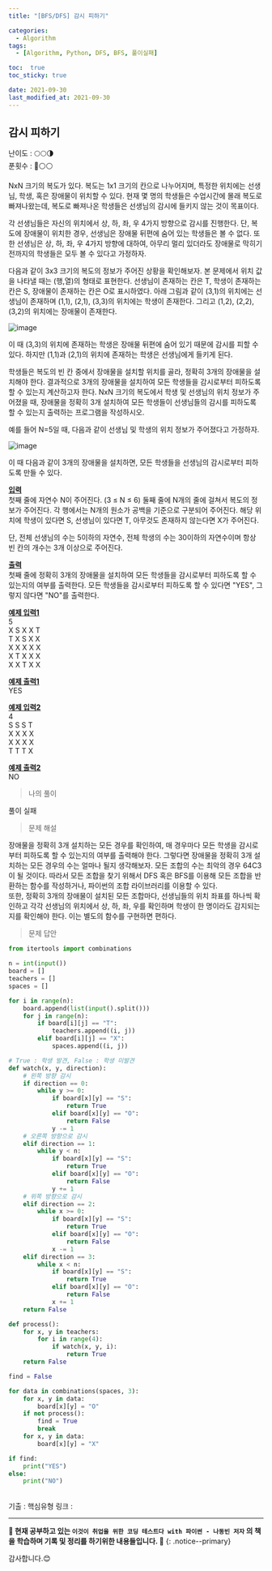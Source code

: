 ```yaml
---
title: "[BFS/DFS] 감시 피하기"

categories:
  - Algorithm
tags:
  - [Algorithm, Python, DFS, BFS, 풀이실패]

toc:  true
toc_sticky: true

date: 2021-09-30
last_modified_at: 2021-09-30
---
```


## 감시 피하기  

난이도 : 🌕🌕🌗  
푼횟수 : 🔴⚪⚪  

NxN 크기의 복도가 있다. 복도는 1x1 크기의 칸으로 나누어지며, 특정한 위치에는 선생님, 학생, 혹은 장애물이 위치할 수 있다. 현재 몇 명의 학생들은 수업시간에 몰래 복도로 빠져나왔는데, 복도로 빠져나온 학생들은 선생님의 감시에 들키지 않는 것이 목표이다.  

각 선생님들은 자신의 위치에서 상, 하, 좌, 우 4가지 방향으로 감시를 진행한다. 단, 복도에 장애물이 위치한 경우, 선생님은 장애물 뒤편에 숨어 있는 학생들은 볼 수 없다. 또한 선생님은 상, 하, 좌, 우 4가지 방향에 대하여, 아무리 멀리 있더라도 장애물로 막히기 전까지의 학생들은 모두 볼 수 있다고 가정하자.  

다음과 같이 3x3 크기의 복도의 정보가 주어진 상황을 확인해보자. 본 문제에서 위치 값을 나타낼 때는 (행,열)의 형태로 표현한다. 선생님이 존재하는 칸은 T, 학생이 존재하는 칸은 S, 장애물이 존재하는 칸은 O로 표시하였다. 아래 그림과 같이 (3,1)의 위치에는 선생님이 존재하며 (1,1), (2,1), (3,3)의 위치에는 학생이 존재한다. 그리고 (1,2), (2,2), (3,2)의 위치에는 장애물이 존재한다.  

![image](https://user-images.githubusercontent.com/37467408/135367168-7c3af480-5de0-463e-8920-cddb2846e91e.PNG)  

이 때 (3,3)의 위치에 존재하는 학생은 장애물 뒤편에 숨어 있기 때문에 감시를 피할 수 있다. 하지만 (1,1)과 (2,1)의 위치에 존재하는 학생은 선생님에게 들키게 된다.  

학생들은 복도의 빈 칸 중에서 장애물을 설치할 위치를 골라, 정확히 3개의 장애물을 설치해야 한다. 결과적으로 3개의 장애물을 설치하여 모든 학생들을 감시로부터 피하도록 할 수 있는지 계산하고자 한다. NxN 크기의 복도에서 학생 및 선생님의 위치 정보가 주어졌을 때, 장애물을 정확히 3개 설치하여 모든 학생들이 선생님들의 감시를 피하도록 할 수 있는지 출력하는 프로그램을 작성하시오.  

예를 들어 N=5일 때, 다음과 같이 선생님 및 학생의 위치 정보가 주어졌다고 가정하자.  

![image](https://user-images.githubusercontent.com/37467408/135367192-eb143b2b-1b6c-46b2-8936-38e8bcca6502.PNG)  

이 때 다음과 같이 3개의 장애물을 설치하면, 모든 학생들을 선생님의 감시로부터 피하도록 만들 수 있다.  

**<u>입력</u>**  
첫째 줄에 자연수 N이 주어진다. (3 ≤ N ≤ 6) 둘째 줄에 N개의 줄에 걸쳐서 복도의 정보가 주어진다. 각 행에서는 N개의 원소가 공백을 기준으로 구분되어 주어진다. 해당 위치에 학생이 있다면 S, 선생님이 있다면 T, 아무것도 존재하지 않는다면 X가 주어진다.  

단, 전체 선생님의 수는 5이하의 자연수, 전체 학생의 수는 30이하의 자연수이며 항상 빈 칸의 개수는 3개 이상으로 주어진다.  

**<u>출력</u>**  
첫째 줄에 정확히 3개의 장애물을 설치하여 모든 학생들을 감시로부터 피하도록 할 수 있는지의 여부를 출력한다. 모든 학생들을 감시로부터 피하도록 할 수 있다면 "YES", 그렇지 않다면 "NO"를 출력한다.  

**<u>예제 입력1</u>**  
5  
X S X X T  
T X S X X  
X X X X X  
X T X X X  
X X T X X  

**<u>예제 출력1</u>**  
YES  

**<u>예제 입력2</u>**  
4  
S S S T  
X X X X  
X X X X  
T T T X  

**<u>예제 출력2</u>**  
NO  

> 나의 풀이  

풀이 실패  

> 문제 해설  

장애물을 정확히 3개 설치하는 모든 경우를 확인하여, 매 경우마다 모든 학생을 감시로부터 피하도록 할 수 있는지의 여부를 출력해야 한다. 그렇다면 장애물을 정확히 3개 설치하는 모든 경우의 수는 얼마나 될지 생각해보자. 모든 조합의 수는 최악의 경우 64C3이 될 것이다. 따라서 모든 조합을 찾기 위해서 DFS 혹은 BFS를 이용해 모든 조합을 반환하는 함수를 작성하거나, 파이썬의 조합 라이브러리를 이용할 수 있다.  
또한, 정확히 3개의 장애물이 설치된 모든 조합마다, 선생님들의 위치 좌표를 하나씩 확인하고 각각 선생님의 위치에서 상, 하, 좌, 우를 확인하며 학생이 한 명이라도 감지되는지를 확인해야 한다. 이는 별도의 함수를 구현하면 편하다.  


> 문제 답안  

```python
from itertools import combinations

n = int(input())
board = []
teachers = []
spaces = []

for i in range(n):
    board.append(list(input().split()))
    for j in range(n):
        if board[i][j] == "T":
            teachers.append((i, j))
        elif board[i][j] == "X":
            spaces.append((i, j))

# True : 학생 발견, False : 학생 미발견
def watch(x, y, direction):
    # 왼쪽 방향 감시
    if direction == 0:
        while y >= 0:
            if board[x][y] == "S":
                return True
            elif board[x][y] == "O":
                return False
            y -= 1
    # 오른쪽 방향으로 감시
    elif direction == 1:
        while y < n:
            if board[x][y] == "S":
                return True
            elif board[x][y] == "O":
                return False
            y += 1
    # 위쪽 방향으로 감시
    elif direction == 2:
        while x >= 0:
            if board[x][y] == "S":
                return True
            elif board[x][y] == "O":
                return False
            x -= 1
    elif direction == 3:
        while x < n:
            if board[x][y] == "S":
                return True
            elif board[x][y] == "O":
                return False
            x += 1
    return False

def process():
    for x, y in teachers:
        for i in range(4):
            if watch(x, y, i):
                return True
    return False

find = False

for data in combinations(spaces, 3):
    for x, y in data:
        board[x][y] = "O"
    if not process():
        find = True
        break
    for x, y in data:
        board[x][y] = "X"

if find:
    print("YES")
else:
    print("NO")

```

<br>
기출 : 핵심유형  
링크 : <https://www.acmicpc.net/problem/18428>  

---
**🐢 현재 공부하고 있는 `이것이 취업을 위한 코딩 테스트다 with 파이썬 - 나동빈 저자` 의 책을 학습하며 기록 및 정리를 하기위한 내용들입니다. 🐢**
{: .notice--primary}

감사합니다.😊
